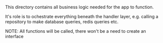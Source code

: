 This directory contains all business logic needed for the app to function. 

It's role is to ochestrate everything beneath the handler layer, e.g. calling a repository to make database queries, redis queries etc. 

NOTE: All functions will be called, there won't be a need to create an interface